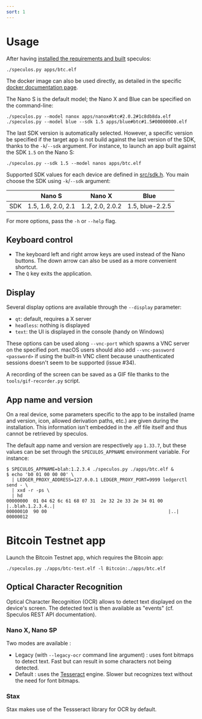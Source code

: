 ```yaml
---
sort: 1
---
```


# Usage

After having [installed the requirements and built](../installation/build.md) speculos:

```shell
./speculos.py apps/btc.elf
```

The docker image can also be used directly, as detailed in the specific [docker documentation page](docker.md).

The Nano S is the default model; the Nano X and Blue can be specified on the
command-line:

```shell
./speculos.py --model nanox apps/nanox#btc#2.0.2#1c8db8da.elf
./speculos.py --model blue --sdk 1.5 apps/blue#btc#1.5#00000000.elf
```

The last SDK version is automatically selected. However, a specific version
be specified if the target app is not build against the last version of the SDK,
thanks to the `-k`/`--sdk` argument. For instance, to launch an app built
against the SDK `1.5` on the Nano S:

```shell
./speculos.py --sdk 1.5 --model nanos apps/btc.elf
```

Supported SDK values for each device are defined in [src/sdk.h](https://github.com/LedgerHQ/speculos/blob/master/src/sdk.h).
You main choose the SDK using `-k`/`--sdk` argument:

|     | Nano S             | Nano X          | Blue            |
|-----|--------------------|-----------------|-----------------|
| SDK | 1.5, 1.6, 2.0, 2.1 | 1.2, 2.0, 2.0.2 | 1.5, blue-2.2.5 |

For more options, pass the `-h` or `--help` flag.

## Keyboard control

- The keyboard left and right arrow keys are used instead of the Nano buttons.
  The down arrow can also be used as a more convenient shortcut.
- The `Q` key exits the application.

## Display

Several display options are available through the `--display` parameter:

- `qt`: default, requires a X server
- `headless`: nothing is displayed
- `text`: the UI is displayed in the console (handy on Windows)

These options can be used along `--vnc-port` which spawns a VNC server on the
specified port. macOS users should also add `--vnc-password <password>` if using
the built-in VNC client because unauthenticated sessions doesn't seem to be
supported (issue #34).

A recording of the screen can be saved as a GIF file thanks to the
`tools/gif-recorder.py` script.

## App name and version

On a real device, some parameters specific to the app to be installed (name and
version, icon, allowed derivation paths, etc.) are given during the
installation. This information isn't embedded in the .elf file itself and thus
cannot be retrieved by speculos.

The default app name and version are respectively `app` `1.33.7`, but these
values can be set through the `SPECULOS_APPNAME` environment variable. For
instance:

```shell
$ SPECULOS_APPNAME=blah:1.2.3.4 ./speculos.py ./apps/btc.elf &
$ echo 'b0 01 00 00 00' \
  | LEDGER_PROXY_ADDRESS=127.0.0.1 LEDGER_PROXY_PORT=9999 ledgerctl send - \
  | xxd -r -ps \
  | hd
00000000  01 04 62 6c 61 68 07 31  2e 32 2e 33 2e 34 01 00  |..blah.1.2.3.4..|
00000010  90 00                                             |..|
00000012
```

# Bitcoin Testnet app

Launch the Bitcoin Testnet app, which requires the Bitcoin app:

```shell
./speculos.py ./apps/btc-test.elf -l Bitcoin:./apps/btc.elf
```

## Optical Character Recognition

Optical Character Recognition (OCR) allows to detect text displayed on the device's screen.
The detected text is then available as "events" (cf. Speculos REST API documentation).

### Nano X, Nano SP

Two modes are available :

* Legacy (with `--legacy-ocr` command line argument) : uses font bitmaps to detect
  text. Fast but can result in some characters not being detected.
* Default : uses the [Tesseract](https://github.com/tesseract-ocr/tesseract) engine.
  Slower but recognizes text without the need for font bitmaps.

### Stax

Stax makes use of the Tessseract library for OCR by default.
